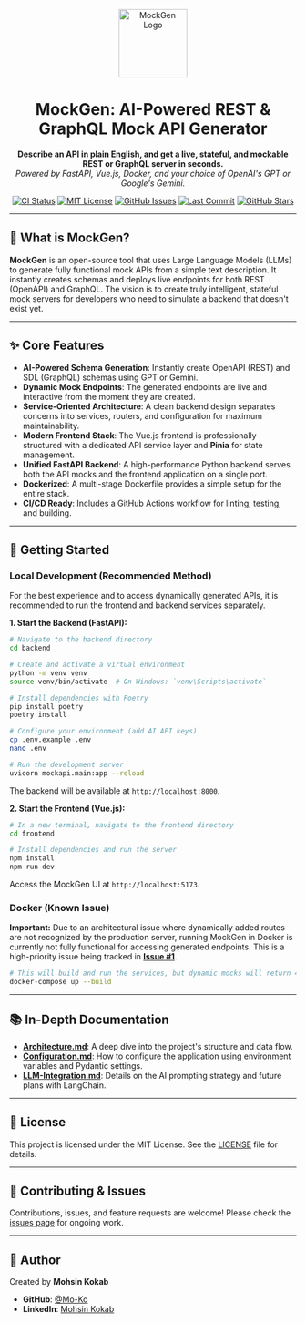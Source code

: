 <p align="center">
  <img src="https://raw.githubusercontent.com/Mo-Ko/MockGen/main/docs/logo.png" alt="MockGen Logo" width="120"/>
</p>
<h1 align="center">MockGen: AI-Powered REST & GraphQL Mock API Generator</h1>

<p align="center">
  <b>Describe an API in plain English, and get a live, stateful, and mockable REST or GraphQL server in seconds.</b>
  <br>
  <i>Powered by FastAPI, Vue.js, Docker, and your choice of OpenAI's GPT or Google's Gemini.</i>
</p>

<p align="center">
  <a href="https://github.com/Mo-Ko/MockGen/actions/workflows/ci.yml"><img src="https://github.com/Mo-Ko/MockGen/actions/workflows/ci.yml/badge.svg" alt="CI Status"/></a>
  <a href="https://opensource.org/licenses/MIT"><img src="https://img.shields.io/badge/License-MIT-green.svg" alt="MIT License"/></a>
  <a href="https://github.com/Mo-Ko/MockGen/issues"><img src="https://img.shields.io/github/issues/Mo-Ko/MockGen" alt="GitHub Issues"/></a>
  <a href="https://github.com/Mo-Ko/MockGen/commits/master"><img src="https://img.shields.io/github/last-commit/Mo-Ko/MockGen" alt="Last Commit"/></a>
  <a href="https://github.com/Mo-Ko/MockGen/stargazers"><img src="https://img.shields.io/github/stars/Mo-Ko/MockGen?style=social" alt="GitHub Stars"/></a>
</p>

---

## 🚀 What is MockGen?

**MockGen** is an open-source tool that uses Large Language Models (LLMs) to generate fully functional mock APIs from a simple text description. It instantly creates schemas and deploys live endpoints for both REST (OpenAPI) and GraphQL. The vision is to create truly intelligent, stateful mock servers for developers who need to simulate a backend that doesn't exist yet.

---

## ✨ Core Features

-   **AI-Powered Schema Generation**: Instantly create OpenAPI (REST) and SDL (GraphQL) schemas using GPT or Gemini.
-   **Dynamic Mock Endpoints**: The generated endpoints are live and interactive from the moment they are created.
-   **Service-Oriented Architecture**: A clean backend design separates concerns into services, routers, and configuration for maximum maintainability.
-   **Modern Frontend Stack**: The Vue.js frontend is professionally structured with a dedicated API service layer and **Pinia** for state management.
-   **Unified FastAPI Backend**: A high-performance Python backend serves both the API mocks and the frontend application on a single port.
-   **Dockerized**: A multi-stage Dockerfile provides a simple setup for the entire stack.
-   **CI/CD Ready**: Includes a GitHub Actions workflow for linting, testing, and building.

---

## 🏁 Getting Started

### Local Development (Recommended Method)

For the best experience and to access dynamically generated APIs, it is recommended to run the frontend and backend services separately.

**1. Start the Backend (FastAPI):**
```bash
# Navigate to the backend directory
cd backend

# Create and activate a virtual environment
python -m venv venv
source venv/bin/activate  # On Windows: `venv\Scripts\activate`

# Install dependencies with Poetry
pip install poetry
poetry install

# Configure your environment (add AI API keys)
cp .env.example .env
nano .env

# Run the development server
uvicorn mockapi.main:app --reload
```
The backend will be available at `http://localhost:8000`.

**2. Start the Frontend (Vue.js):**
```bash
# In a new terminal, navigate to the frontend directory
cd frontend

# Install dependencies and run the server
npm install
npm run dev
```
Access the MockGen UI at `http://localhost:5173`.

### Docker (Known Issue)

**Important:** Due to an architectural issue where dynamically added routes are not recognized by the production server, running MockGen in Docker is currently not fully functional for accessing generated endpoints. This is a high-priority issue being tracked in [**Issue #1**](https://github.com/Mo-Ko/MockGen/issues/1).

```bash
# This will build and run the services, but dynamic mocks will return 404.
docker-compose up --build
```
---

## 📚 In-Depth Documentation

-   [**Architecture.md**](./docs/Architecture.md): A deep dive into the project's structure and data flow.
-   [**Configuration.md**](./docs/Configuration.md): How to configure the application using environment variables and Pydantic settings.
-   [**LLM-Integration.md**](./docs/LLM-Integration.md): Details on the AI prompting strategy and future plans with LangChain.

---

## 📝 License

This project is licensed under the MIT License. See the [LICENSE](LICENSE) file for details.

---

## 🤝 Contributing & Issues

Contributions, issues, and feature requests are welcome! Please check the [issues page](https://github.com/Mo-Ko/MockGen/issues) for ongoing work.

---

## 🙏 Author

Created by **Mohsin Kokab**
-   **GitHub**: [@Mo-Ko](https://github.com/Mo-Ko)
-   **LinkedIn**: [Mohsin Kokab](https://www.linkedin.com/in/kokab/)
